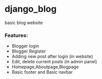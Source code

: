 # django_blog


basic blog website

### Features:
- Blogger login
- Blogger Register
- Adding new post after login (in website)
- Edit, delete current posts (in admin panel)
- Homepage,Aboutpage,Blogpage
- Basic footer and Basic navbar


